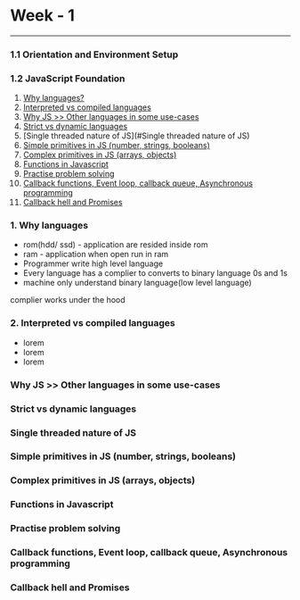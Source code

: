 # Week - 1
---
### 1.1 Orientation and Environment Setup
### 1.2 JavaScript Foundation

1. [Why languages?](#1.-Why-languages)
2. [Interpreted vs compiled languages](#2.-Interpreted-vs-compiled-languages)
3. [Why JS >> Other languages in some use-cases](#Why-JS->>-Other-languages-in-some-use-cases)
4. [Strict vs dynamic languages](#Strict-vs-dynamic-languages)
5. [Single threaded nature of JS](#Single threaded nature of JS)
6. [Simple primitives in JS (number, strings, booleans)](#)
7. [Complex primitives in JS (arrays, objects)](#)
8. [Functions in Javascript](#Functions-in-Javascript)
9. [Practise problem solving](#)
10. [Callback functions, Event loop, callback queue, Asynchronous programming](#)
11. [Callback hell and Promises](#Callback-hell-and-Promises)

### 1. Why languages
- rom(hdd/ ssd) - application are resided inside rom
- ram - application when open run in ram
- Programmer write high level language 
- Every language has a complier to converts to binary language 0s and 1s
- machine only understand binary language(low level language)

complier works under the hood

### 2. Interpreted vs compiled languages
- lorem
- lorem
- lorem
### Why JS >> Other languages in some use-cases
### Strict vs dynamic languages
### Single threaded nature of JS
### Simple primitives in JS (number, strings, booleans)
### Complex primitives in JS (arrays, objects)
### Functions in Javascript
### Practise problem solving
### Callback functions, Event loop, callback queue, Asynchronous programming
### Callback hell and Promises